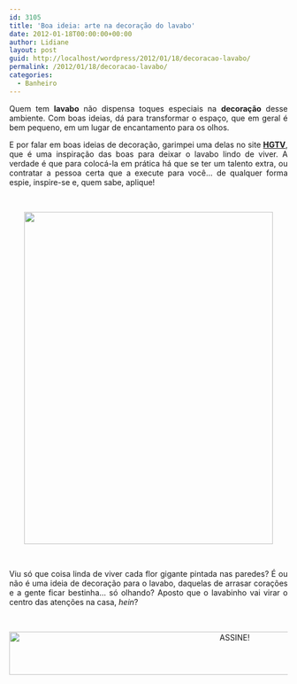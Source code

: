 ```yaml
---
id: 3105
title: 'Boa ideia: arte na decoração do lavabo'
date: 2012-01-18T00:00:00+00:00
author: Lidiane
layout: post
guid: http://localhost/wordpress/2012/01/18/decoracao-lavabo/
permalink: /2012/01/18/decoracao-lavabo/
categories:
  - Banheiro
---
```

<p style="text-align: justify;">
  Quem tem <strong>lavabo</strong> não dispensa toques especiais na <strong>decoração</strong> desse ambiente. Com boas ideias, dá para transformar o espaço, que em geral é bem pequeno, em um lugar de encantamento para os olhos.
</p>

<p style="text-align: justify;" align="justify">
  E por falar em boas ideias de decoração, garimpei uma delas no site <a href="http://www.hgtv.com/" target="_blank"><strong>HGTV</strong></a>, que é uma inspiração das boas para deixar o lavabo lindo de viver. A verdade é que para colocá-la em prática há que se ter um talento extra, ou contratar a pessoa certa que a execute para você… de qualquer forma espie, inspire-se e, quem sabe, aplique!
</p>

&nbsp;

<p align="center">
  <a href="http://www.trololodemulher.com.br/blog/wp-content/uploads/2012/01/LAVABO-DECORACAO.jpg"><img class="alignnone size-full wp-image-8447" title="LAVABO DECORACAO" src="http://www.trololodemulher.com.br/blog/wp-content/uploads/2012/01/LAVABO-DECORACAO.jpg" alt="" width="450" height="600" /></a>
</p>

&nbsp;

<p align="justify">
  Viu só que coisa linda de viver cada flor gigante pintada nas paredes? É ou não é uma ideia de decoração para o lavabo, daquelas de arrasar corações e a gente ficar bestinha… só olhando? Aposto que o lavabinho vai virar o centro das atenções na casa, <em>hein</em>?
</p>

&nbsp;

<p align="center">
  <a href="http://feedburner.google.com/fb/a/mailverify?uri=blogBichaFemea&loc=en_US" target="_blank"><img class="alignnone size-full wp-image-10439" src="http://www.trololodemulher.com.br/blog/wp-content/uploads/2014/09/ASSINE.png" alt="ASSINE!" width="800" height="78" /></a>
</p>